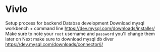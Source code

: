 # Vivlo
Setup process for backend Databse development 
Download mysql workbench + command line https://dev.mysql.com/downloads/installer/
Make sure to note your `root` username and `password` you'll change them later on
Next make sure to download mysql db diver https://dev.mysql.com/downloads/connector/j/
